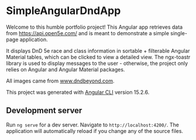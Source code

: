 # SimpleAngularDndApp

Welcome to this humble portfolio project! This Angular app retrieves data from https://api.open5e.com/ and is meant to demonstrate a simple single-page application.

It displays DnD 5e race and class information in sortable + filterable Angular Material tables, which can be clicked to view a detailed view. 
The ngx-toastr library is used to display messages to the user - otherwise, the project only relies on Angular and Angular Material packages. 

All images came from www.dndbeyond.com. 

This project was generated with [Angular CLI](https://github.com/angular/angular-cli) version 15.2.6.

## Development server

Run `ng serve` for a dev server. Navigate to `http://localhost:4200/`. The application will automatically reload if you change any of the source files.
